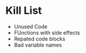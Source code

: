 Kill List
=========
* Unused Code
* FUnctions with side effects
* Repated code blocks
* Bad variable names
